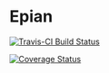 # Epian

[![Travis-CI Build Status](https://travis-ci.org/Keyeoh/epian.svg?branch=master)](https://travis-ci.org/Keyeoh/epian)

[![Coverage Status](https://img.shields.io/codecov/c/github/Keyeoh/epian/master.svg)](https://codecov.io/github/Keyeoh/epian?branch=master)
